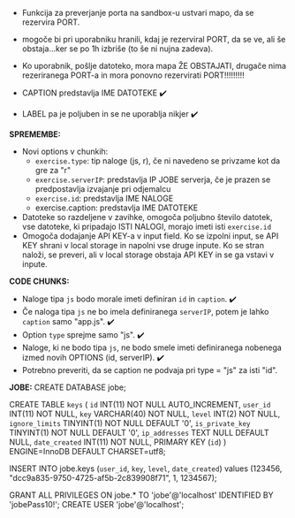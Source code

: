 - Funkcija za preverjanje porta na sandbox-u ustvari mapo, da se rezervira PORT.




- mogoče bi pri uporabniku hranili, kdaj je rezerviral PORT, da se ve, ali še obstaja...ker se po 1h izbriše (to še ni nujna zadeva).
- Ko uporabnik, pošlje datoteko, mora mapa ŽE OBSTAJATI, drugače nima rezeriranega PORT-a in mora ponovno rezervirati PORT!!!!!!!!! 

- CAPTION predstavlja IME DATOTEKE :heavy_check_mark:
- LABEL pa je poljuben in se ne uporablja nikjer :heavy_check_mark:

**SPREMEMBE:**
* Novi options v chunkih:
    * `exercise.type`: tip naloge (js, r), če ni navedeno se privzame kot da gre za "r"
    * `exercise.serverIP`: predstavlja IP JOBE serverja, če je prazen se predpostavlja izvajanje pri odjemalcu
    * `exercise.id`: predstavlja IME NALOGE
    * exercise.caption: predstavlja IME DATOTEKE
* Datoteke so razdeljene v zavihke, omogoča poljubno število datotek, vse datoteke, ki pripadajo ISTI NALOGI, morajo imeti isti `exercise.id`
* Omogoča dodajanje API KEY-a v input field. Ko se izpolni input, se API KEY shrani v local storage in napolni vse druge inpute. Ko se stran naloži, se preveri, ali v local storage obstaja API KEY in se ga vstavi v inpute.



**CODE CHUNKS:**
* Naloge tipa `js` bodo morale imeti definiran `id` in `caption`. :heavy_check_mark:
* Če naloga tipa `js` ne bo imela definiranega `serverIP`, potem je lahko `caption` samo "app.js". :heavy_check_mark:
* Option `type` sprejme samo "js". :heavy_check_mark:
* Naloge, ki ne bodo tipa `js`, ne bodo smele imeti definiranega nobenega izmed novih OPTIONS (id, serverIP). :heavy_check_mark:
* Potrebno preveriti, da se caption ne podvaja pri type = "js" za isti "id". 





**JOBE:**
CREATE DATABASE jobe;

 CREATE TABLE `keys` (
       `id` INT(11) NOT NULL AUTO_INCREMENT,
       `user_id` INT(11) NOT NULL,
       `key` VARCHAR(40) NOT NULL,
       `level` INT(2) NOT NULL,
       `ignore_limits` TINYINT(1) NOT NULL DEFAULT '0',
       `is_private_key` TINYINT(1)  NOT NULL DEFAULT '0',
       `ip_addresses` TEXT NULL DEFAULT NULL,
       `date_created` INT(11) NOT NULL,
       PRIMARY KEY (`id`)
   ) ENGINE=InnoDB DEFAULT CHARSET=utf8;

INSERT INTO jobe.keys (`user_id`, `key`, `level`, `date_created`) values (123456, "dcc9a835-9750-4725-af5b-2c839908f71", 1, 1234567);

GRANT ALL PRIVILEGES ON jobe.* TO 'jobe'@'localhost' IDENTIFIED BY 'jobePass10!';
CREATE USER 'jobe'@'localhost';

